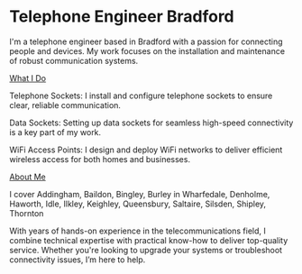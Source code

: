 # Telephone Engineer Bradford

I'm a telephone engineer based in Bradford with a passion for connecting people and devices.
My work focuses on the installation and maintenance of robust communication systems.

<ins>What I Do</ins>

Telephone Sockets: I install and configure telephone sockets to ensure clear, reliable communication.

Data Sockets: Setting up data sockets for seamless high-speed connectivity is a key part of my work.

WiFi Access Points: I design and deploy WiFi networks to deliver efficient wireless access for both homes and businesses.

<ins>About Me</ins>

I cover Addingham, Baildon, Bingley, Burley in Wharfedale, Denholme, Haworth, Idle, Ilkley, Keighley, Queensbury, Saltaire, Silsden, Shipley, Thornton

With years of hands-on experience in the telecommunications field, I combine technical expertise with practical know-how to deliver top-quality service. Whether you're looking to upgrade your systems or troubleshoot connectivity issues, I’m here to help.
